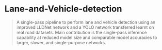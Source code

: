 # Lane-and-Vehicle-detection
> A single-pass pipeline to perform lane and vehicle detection using an improved LLDNet network and a YOLO network transferred learnt on real road datasets. Main contribution is the single-pass inference capability at reduced model size and comparable model accuracies to larger, slower, and single-purpose networks.
>
